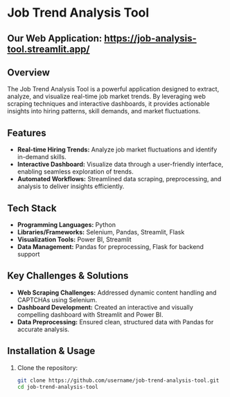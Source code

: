 # Job Trend Analysis Tool

## Our Web Application:  https://job-analysis-tool.streamlit.app/

## Overview
The Job Trend Analysis Tool is a powerful application designed to extract, analyze, and visualize real-time job market trends. By leveraging web scraping techniques and interactive dashboards, it provides actionable insights into hiring patterns, skill demands, and market fluctuations.

## Features
- **Real-time Hiring Trends:** Analyze job market fluctuations and identify in-demand skills.
- **Interactive Dashboard:** Visualize data through a user-friendly interface, enabling seamless exploration of trends.
- **Automated Workflows:** Streamlined data scraping, preprocessing, and analysis to deliver insights efficiently.

## Tech Stack
- **Programming Languages:** Python
- **Libraries/Frameworks:** Selenium, Pandas, Streamlit, Flask
- **Visualization Tools:** Power BI, Streamlit
- **Data Management:** Pandas for preprocessing, Flask for backend support

## Key Challenges & Solutions
- **Web Scraping Challenges:** Addressed dynamic content handling and CAPTCHAs using Selenium.
- **Dashboard Development:** Created an interactive and visually compelling dashboard with Streamlit and Power BI.
- **Data Preprocessing:** Ensured clean, structured data with Pandas for accurate analysis.

## Installation & Usage
1. Clone the repository:
   ```bash
   git clone https://github.com/username/job-trend-analysis-tool.git
   cd job-trend-analysis-tool
